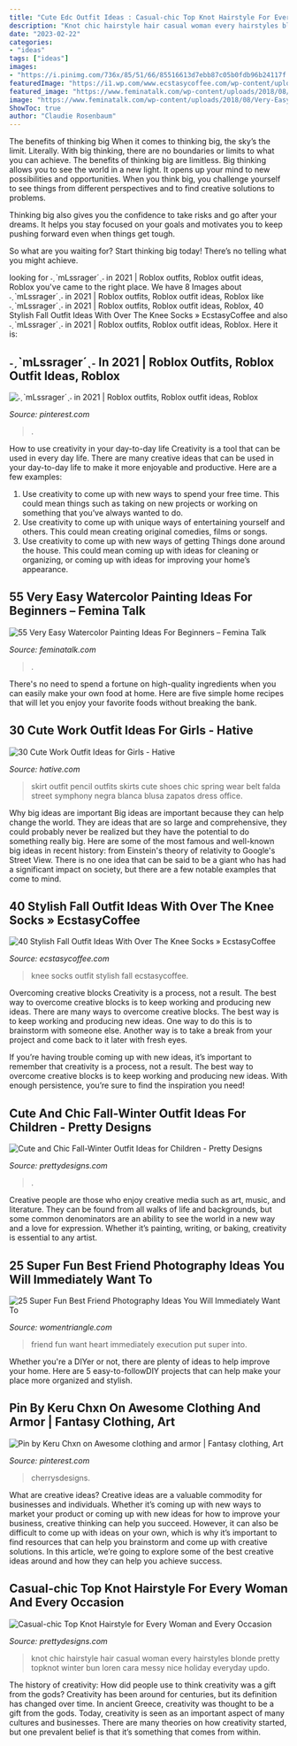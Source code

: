```yaml
---
title: "Cute Edc Outfit Ideas : Casual-chic Top Knot Hairstyle For Every Woman And Every Occasion"
description: "Knot chic hairstyle hair casual woman every hairstyles blonde pretty topknot winter bun loren cara messy nice holiday everyday updo"
date: "2023-02-22"
categories:
- "ideas"
tags: ["ideas"]
images:
- "https://i.pinimg.com/736x/85/51/66/85516613d7ebb87c05b0fdb96b24117f.jpg"
featuredImage: "https://i1.wp.com/www.ecstasycoffee.com/wp-content/uploads/2016/10/Over-The-Knee-Socks-17.jpg"
featured_image: "https://www.feminatalk.com/wp-content/uploads/2018/08/Very-Easy-Watercolor-Painting-Ideas-for-beginners00002.jpg"
image: "https://www.feminatalk.com/wp-content/uploads/2018/08/Very-Easy-Watercolor-Painting-Ideas-for-beginners00002.jpg"
ShowToc: true
author: "Claudie Rosenbaum"
---
```



The benefits of thinking big
When it comes to thinking big, the sky’s the limit. Literally. With big thinking, there are no boundaries or limits to what you can achieve. The benefits of thinking big are limitless.
Big thinking allows you to see the world in a new light. It opens up your mind to new possibilities and opportunities. When you think big, you challenge yourself to see things from different perspectives and to find creative solutions to problems.

Thinking big also gives you the confidence to take risks and go after your dreams. It helps you stay focused on your goals and motivates you to keep pushing forward even when things get tough.

So what are you waiting for? Start thinking big today! There’s no telling what you might achieve.

	

		
looking for ˗ˏˋmLssrager´ˎ˗ in 2021 | Roblox outfits, Roblox outfit ideas, Roblox you've came to the right place. We have 8 Images about ˗ˏˋmLssrager´ˎ˗ in 2021 | Roblox outfits, Roblox outfit ideas, Roblox like ˗ˏˋmLssrager´ˎ˗ in 2021 | Roblox outfits, Roblox outfit ideas, Roblox, 40 Stylish Fall Outfit Ideas With Over The Knee Socks » EcstasyCoffee and also ˗ˏˋmLssrager´ˎ˗ in 2021 | Roblox outfits, Roblox outfit ideas, Roblox. Here it is:
		
    
## ˗ˏˋmLssrager´ˎ˗ In 2021 | Roblox Outfits, Roblox Outfit Ideas, Roblox

<img loading=lazy src="https://i.pinimg.com/736x/85/51/66/85516613d7ebb87c05b0fdb96b24117f.jpg" onerror="this.onerror=null;this.src='https://tse4.mm.bing.net/th?id=OIP.fA5tpRy92BQu14tngS6nIwHaLH&amp;pid=15.1';" alt="˗ˏˋmLssrager´ˎ˗ in 2021 | Roblox outfits, Roblox outfit ideas, Roblox">

_Source: pinterest.com_

>. 

	

How to use creativity in your day-to-day life
Creativity is a tool that can be used in every day life. There are many creative ideas that can be used in your day-to-day life to make it more enjoyable and productive. Here are a few examples: 
1. Use creativity to come up with new ways to spend your free time. This could mean things such as taking on new projects or working on something that you’ve always wanted to do. 
2. Use creativity to come up with unique ways of entertaining yourself and others. This could mean creating original comedies, films or songs. 
3. Use creativity to come up with new ways of getting Things done around the house. This could mean coming up with ideas for cleaning or organizing, or coming up with ideas for improving your home’s appearance.

    
## 55 Very Easy Watercolor Painting Ideas For Beginners – Femina Talk

<img loading=lazy src="https://www.feminatalk.com/wp-content/uploads/2018/08/Very-Easy-Watercolor-Painting-Ideas-for-beginners00002.jpg" onerror="this.onerror=null;this.src='https://tse4.mm.bing.net/th?id=OIP.ohjgvPs_VJfWpOy9Ot9rdAHaLH&amp;pid=15.1';" alt="55 Very Easy Watercolor Painting Ideas For Beginners – Femina Talk">

_Source: feminatalk.com_

>. 

	

There's no need to spend a fortune on high-quality ingredients when you can easily make your own food at home. Here are five simple home recipes that will let you enjoy your favorite foods without breaking the bank.

    
## 30 Cute Work Outfit Ideas For Girls - Hative

<img loading=lazy src="https://hative.com/wp-content/uploads/2015/02/work-outfit-ideas/19-cute-work-outfit-ideas-for-girls.jpg" onerror="this.onerror=null;this.src='https://tse3.mm.bing.net/th?id=OIP.CiwBY89LtqnVGqUZP9DnkwHaLH&amp;pid=15.1';" alt="30 Cute Work Outfit Ideas for Girls - Hative">

_Source: hative.com_

>skirt outfit pencil outfits skirts cute shoes chic spring wear belt falda street symphony negra blanca blusa zapatos dress office. 

	

Why big ideas are important
Big ideas are important because they can help change the world. They are ideas that are so large and comprehensive, they could probably never be realized but they have the potential to do something really big. Here are some of the most famous and well-known big ideas in recent history: from Einstein's theory of relativity to Google's Street View. There is no one idea that can be said to be a giant who has had a significant impact on society, but there are a few notable examples that come to mind.

    
## 40 Stylish Fall Outfit Ideas With Over The Knee Socks » EcstasyCoffee

<img loading=lazy src="https://i1.wp.com/www.ecstasycoffee.com/wp-content/uploads/2016/10/Over-The-Knee-Socks-17.jpg" onerror="this.onerror=null;this.src='https://tse4.mm.bing.net/th?id=OIP.xZx4_G0CWgqPmSlLT3mXlAHaLH&amp;pid=15.1';" alt="40 Stylish Fall Outfit Ideas With Over The Knee Socks » EcstasyCoffee">

_Source: ecstasycoffee.com_

>knee socks outfit stylish fall ecstasycoffee. 

	

Overcoming creative blocks
Creativity is a process, not a result. The best way to overcome creative blocks is to keep working and producing new ideas.
There are many ways to overcome creative blocks. The best way is to keep working and producing new ideas. One way to do this is to brainstorm with someone else. Another way is to take a break from your project and come back to it later with fresh eyes.

If you’re having trouble coming up with new ideas, it’s important to remember that creativity is a process, not a result. The best way to overcome creative blocks is to keep working and producing new ideas. With enough persistence, you’re sure to find the inspiration you need!

    
## Cute And Chic Fall-Winter Outfit Ideas For Children - Pretty Designs

<img loading=lazy src="http://www.prettydesigns.com/wp-content/uploads/2014/09/Trendy-Fall-Outfit-for-Girl.jpg" onerror="this.onerror=null;this.src='https://tse3.mm.bing.net/th?id=OIP.Ce7WWp82vg6cWQXEhe5fxwHaKY&amp;pid=15.1';" alt="Cute and Chic Fall-Winter Outfit Ideas for Children - Pretty Designs">

_Source: prettydesigns.com_

>. 

	

Creative people are those who enjoy creative media such as art, music, and literature. They can be found from all walks of life and backgrounds, but some common denominators are an ability to see the world in a new way and a love for expression. Whether it’s painting, writing, or baking, creativity is essential to any artist.

    
## 25 Super Fun Best Friend Photography Ideas You Will Immediately Want To

<img loading=lazy src="http://www.womentriangle.com/wp-content/uploads/2015/10/Big-heart.jpg" onerror="this.onerror=null;this.src='https://tse3.mm.bing.net/th?id=OIP.sXmqD1sCAJi1jZFsd7loTAHaJ3&amp;pid=15.1';" alt="25 Super Fun Best Friend Photography Ideas You Will Immediately Want To">

_Source: womentriangle.com_

>friend fun want heart immediately execution put super into. 

	

Whether you're a DIYer or not, there are plenty of ideas to help improve your home. Here are 5 easy-to-followDIY projects that can help make your place more organized and stylish.

    
## Pin By Keru Chxn On Awesome Clothing And Armor | Fantasy Clothing, Art

<img loading=lazy src="https://i.pinimg.com/736x/7f/a8/b0/7fa8b0b42e1ed3a453e42d20f8a7935e--manga-clothes-character-outfits.jpg" onerror="this.onerror=null;this.src='https://tse1.mm.bing.net/th?id=OIP.lc_WLneEP09Ei7pwIlj9ggHaM0&amp;pid=15.1';" alt="Pin by Keru Chxn on Awesome clothing and armor | Fantasy clothing, Art">

_Source: pinterest.com_

>cherrysdesigns. 

	

What are creative ideas?
Creative ideas are a valuable commodity for businesses and individuals. Whether it’s coming up with new ways to market your product or coming up with new ideas for how to improve your business, creative thinking can help you succeed. However, it can also be difficult to come up with ideas on your own, which is why it’s important to find resources that can help you brainstorm and come up with creative solutions. In this article, we’re going to explore some of the best creative ideas around and how they can help you achieve success.

    
## Casual-chic Top Knot Hairstyle For Every Woman And Every Occasion

<img loading=lazy src="http://www.prettydesigns.com/wp-content/uploads/2014/10/Chic-Top-Knot-Hairstyle-for-Long-Hair.jpg" onerror="this.onerror=null;this.src='https://tse2.mm.bing.net/th?id=OIP._lI-4i_Bn3hIqiqHtkvzJQHaMA&amp;pid=15.1';" alt="Casual-chic Top Knot Hairstyle for Every Woman and Every Occasion">

_Source: prettydesigns.com_

>knot chic hairstyle hair casual woman every hairstyles blonde pretty topknot winter bun loren cara messy nice holiday everyday updo. 

	

The history of creativity: How did people use to think creativity was a gift from the gods?
Creativity has been around for centuries, but its definition has changed over time. In ancient Greece, creativity was thought to be a gift from the gods. Today, creativity is seen as an important aspect of many cultures and businesses. There are many theories on how creativity started, but one prevalent belief is that it’s something that comes from within.

